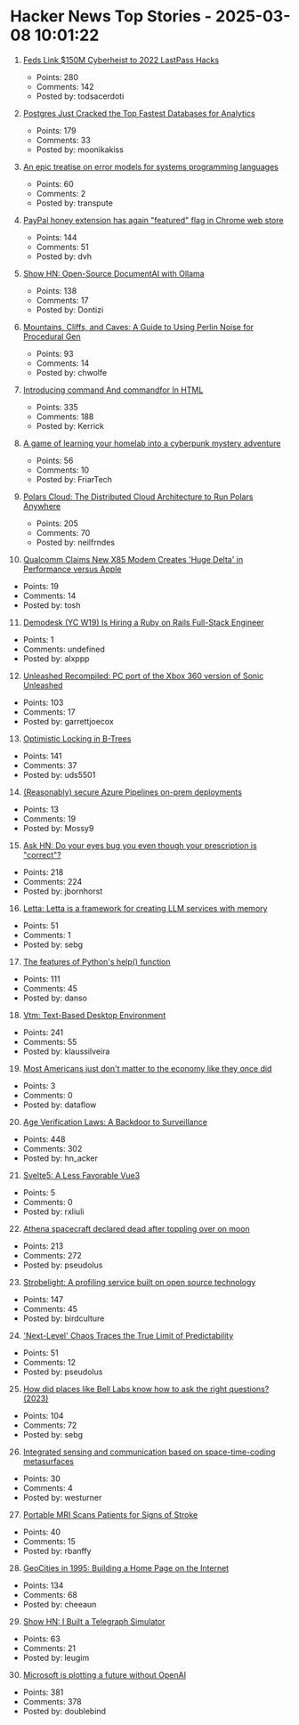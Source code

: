 # Hacker News Top Stories - 2025-03-08 10:01:22

1. [Feds Link $150M Cyberheist to 2022 LastPass Hacks](https://krebsonsecurity.com/2025/03/feds-link-150m-cyberheist-to-2022-lastpass-hacks/)
   - Points: 280
   - Comments: 142
   - Posted by: todsacerdoti

2. [Postgres Just Cracked the Top Fastest Databases for Analytics](https://www.mooncake.dev/blog/clickbench-v0.1)
   - Points: 179
   - Comments: 33
   - Posted by: moonikakiss

3. [An epic treatise on error models for systems programming languages](https://typesanitizer.com/blog/errors.html)
   - Points: 60
   - Comments: 2
   - Posted by: transpute

4. [PayPal honey extension has again "featured" flag in Chrome web store](https://chromewebstore.google.com/detail/paypal-honey-automatic-co/bmnlcjabgnpnenekpadlanbbkooimhnj/reviews)
   - Points: 144
   - Comments: 51
   - Posted by: dvh

5. [Show HN: Open-Source DocumentAI with Ollama](https://rlama.dev/)
   - Points: 138
   - Comments: 17
   - Posted by: Dontizi

6. [Mountains, Cliffs, and Caves: A Guide to Using Perlin Noise for Procedural Gen](https://jdhwilkins.com/mountains-cliffs-and-caves-a-comprehensive-guide-to-using-perlin-noise-for-procedural-generation/)
   - Points: 93
   - Comments: 14
   - Posted by: chwolfe

7. [Introducing command And commandfor In HTML](https://developer.chrome.com/blog/command-and-commandfor)
   - Points: 335
   - Comments: 188
   - Posted by: Kerrick

8. [A game of learning your homelab into a cyberpunk mystery adventure](https://github.com/Fimeg/NetworkChronicles)
   - Points: 56
   - Comments: 10
   - Posted by: FriarTech

9. [Polars Cloud: The Distributed Cloud Architecture to Run Polars Anywhere](https://pola.rs/posts/polars-cloud-what-we-are-building/)
   - Points: 205
   - Comments: 70
   - Posted by: neilfrndes

10. [Qualcomm Claims New X85 Modem Creates 'Huge Delta' in Performance versus Apple](https://www.macrumors.com/2025/03/05/qualcomm-claims-x85-modem-better-than-apple/)
   - Points: 19
   - Comments: 14
   - Posted by: tosh

11. [Demodesk (YC W19) Is Hiring a Ruby on Rails Full-Stack Engineer](https://demodesk.com/careers?utm_source=hn)
   - Points: 1
   - Comments: undefined
   - Posted by: alxppp

12. [Unleashed Recompiled: PC port of the Xbox 360 version of Sonic Unleashed](https://github.com/hedge-dev/UnleashedRecomp)
   - Points: 103
   - Comments: 17
   - Posted by: garrettjoecox

13. [Optimistic Locking in B-Trees](https://cedardb.com/blog/optimistic_btrees/)
   - Points: 141
   - Comments: 37
   - Posted by: uds5501

14. [(Reasonably) secure Azure Pipelines on-prem deployments](https://rewiring.bearblog.dev/azure-devops-in-action-pt-iii-reasonably-secure-deploys-to-iis/)
   - Points: 13
   - Comments: 19
   - Posted by: Mossy9

15. [Ask HN: Do your eyes bug you even though your prescription is "correct"?](undefined)
   - Points: 218
   - Comments: 224
   - Posted by: jbornhorst

16. [Letta: Letta is a framework for creating LLM services with memory](https://github.com/letta-ai/letta)
   - Points: 51
   - Comments: 1
   - Posted by: sebg

17. [The features of Python's help() function](https://www.pythonmorsels.com/help-features/)
   - Points: 111
   - Comments: 45
   - Posted by: danso

18. [Vtm: Text-Based Desktop Environment](https://github.com/directvt/vtm)
   - Points: 241
   - Comments: 55
   - Posted by: klaussilveira

19. [Most Americans just don't matter to the economy like they once did](https://www.marketwatch.com/story/most-americans-cant-afford-life-anymore-and-they-just-dont-matter-to-the-economy-like-they-used-to-5c5aaca5)
   - Points: 3
   - Comments: 0
   - Posted by: dataflow

20. [Age Verification Laws: A Backdoor to Surveillance](https://www.eff.org/deeplinks/2025/03/first-porn-now-skin-cream-age-verification-bills-are-out-control)
   - Points: 448
   - Comments: 302
   - Posted by: hn_acker

21. [Svelte5: A Less Favorable Vue3](https://gist.github.com/rxliuli/c886198390a9fd1138853d0e260025f3)
   - Points: 5
   - Comments: 0
   - Posted by: rxliuli

22. [Athena spacecraft declared dead after toppling over on moon](https://www.theguardian.com/science/2025/mar/07/athena-spacecraft-mission-dead)
   - Points: 213
   - Comments: 272
   - Posted by: pseudolus

23. [Strobelight: A profiling service built on open source technology](https://engineering.fb.com/2025/01/21/production-engineering/strobelight-a-profiling-service-built-on-open-source-technology/)
   - Points: 147
   - Comments: 45
   - Posted by: birdculture

24. ['Next-Level' Chaos Traces the True Limit of Predictability](https://www.quantamagazine.org/next-level-chaos-traces-the-true-limit-of-predictability-20250307/)
   - Points: 51
   - Comments: 12
   - Posted by: pseudolus

25. [How did places like Bell Labs know how to ask the right questions? (2023)](https://www.freaktakes.com/p/how-did-places-like-bell-labs-know)
   - Points: 104
   - Comments: 72
   - Posted by: sebg

26. [Integrated sensing and communication based on space-time-coding metasurfaces](https://www.nature.com/articles/s41467-025-57137-6)
   - Points: 30
   - Comments: 4
   - Posted by: westurner

27. [Portable MRI Scans Patients for Signs of Stroke](https://spectrum.ieee.org/stroke-mri)
   - Points: 40
   - Comments: 15
   - Posted by: rbanffy

28. [GeoCities in 1995: Building a Home Page on the Internet](https://cybercultural.com/p/geocities-1995/)
   - Points: 134
   - Comments: 68
   - Posted by: cheeaun

29. [Show HN: I Built a Telegraph Simulator](https://telegraph.13ug1mb.com)
   - Points: 63
   - Comments: 21
   - Posted by: leugim

30. [Microsoft is plotting a future without OpenAI](https://techstartups.com/2025/03/07/microsoft-is-plotting-a-future-without-openai/)
   - Points: 381
   - Comments: 378
   - Posted by: doublebind

